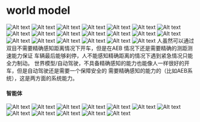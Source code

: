 # world model 

![Alt text](image.png)
![Alt text](image-1.png)
![Alt text](image-2.png)
![Alt text](image-3.png)
![Alt text](image-5.png)
![Alt text](image-4.png)
![Alt text](image-6.png)
![Alt text](image-7.png)
![Alt text](image-8.png)
![Alt text](image-9.png)
![Alt text](image-20.png)
![Alt text](image-11.png)
![Alt text](image-12.png)
![Alt text](image-13.png)
![Alt text](image-14.png)
![Alt text](image-15.png)
![Alt text](image-16.png)
![Alt text](image-17.png)
![Alt text](image-18.png)
![Alt text](image-19.png)
人虽然可以通过双目不需要精确感知距离情况下开车，但是在AEB 情况下还是需要精确的测距测速能力保证
车辆最后能够刹停，人不能感知精确距离的情况下遇到紧急情况只能全力制动。
世界模型/自动驾驶，不具备精确感知的能力也能像人一样很好的开车，但是自动驾驶还是需要一个保障安全的
需要精确感知的能力的（比如AEB系统），这是两方面的系统能力。


#### 智能体
![Alt text](image-21.png)
![Alt text](image-22.png)
![Alt text](image-24.png)
![Alt text](image-23.png)
![Alt text](image-25.png)
![Alt text](image-26.png)
![Alt text](image-27.png)
![Alt text](image-28.png)
![Alt text](image-29.png)
![Alt text](image-30.png)
![Alt text](image-31.png)
![Alt text](image-32.png)